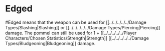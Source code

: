 # Edged
#Edged means that the weapon can be used for [[../../../../../Damage Types/Slashing|Slashing]] or [[../../../../../Damage Types/Piercing|Piercing]] damage.
	The pommel can still be used for 1 + [[../../../../../Player Characters/Chosen Statistics/Strength|Strength]] [[../../../../../Damage Types/Bludgeoning|Bludgeoning]] damage.